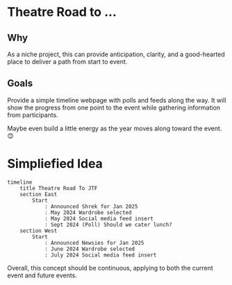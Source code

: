# Theatre Road to ...
## Why
As a niche project, this can provide anticipation, clarity, and a good-hearted place to deliver a path from start to event.

## Goals
Provide a simple timeline webpage with polls and feeds along the way. It will show the progress from one point to the event while gathering information from participants.

Maybe even build a little energy as the year moves along toward the event. 😊


# Simpliefied Idea
```mermaid
timeline
    title Theatre Road To JTF
    section East
        Start
            : Announced Shrek for Jan 2025
            : May 2024 Wardrobe selected
            : May 2024 Social media feed insert
            : Sept 2024 (Poll) Should we cater lunch?
    section West
        Start
            : Announced Newsies for Jan 2025
            : June 2024 Wardrobe selected
            : July 2024 Social media feed insert

```

Overall, this concept should be continuous, applying to both the current event and future events.